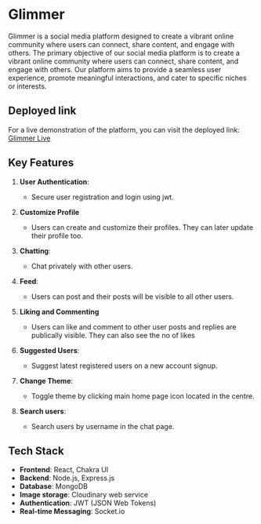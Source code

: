 # Glimmer

Glimmer is a social media platform designed to create a vibrant online community where users can connect, share content, and engage with others. The primary objective of our social media platform is to create a vibrant online community where users can connect, share content, and engage with others. Our platform aims to provide a seamless user experience, promote meaningful interactions, and cater to specific niches or interests.

## Deployed link

For a live demonstration of the platform, you can visit the deployed link: [Glimmer Live](https://glimmer.onrender.com)

## Key Features

1. **User Authentication**:
   - Secure user registration and login using jwt.

2. **Customize Profile**
   - Users can create and customize their profiles. They can later update their profile too.

3. **Chatting**:
   - Chat privately with other users.

4. **Feed**:
   - Users can post and their posts will be visible to all other users.

5. **Liking and Commenting**   
   - Users can like and comment to other user posts and replies are publically visible. They can also see the no of likes

6. **Suggested Users**:
   - Suggest latest registered users on a new account signup.

7. **Change Theme**:
   - Toggle theme by clicking main home page icon located in the centre.  

8. **Search users**:
   - Search users by username in the chat page. 

## Tech Stack

- **Frontend**: React, Chakra UI
- **Backend**: Node.js, Express.js
- **Database**: MongoDB
- **Image storage**: Cloudinary web service
- **Authentication**: JWT (JSON Web Tokens)
- **Real-time Messaging**: Socket.io


